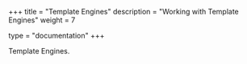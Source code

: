 +++
title = "Template Engines"
description = "Working with Template Engines"
weight = 7

type = "documentation"
+++

Template Engines.